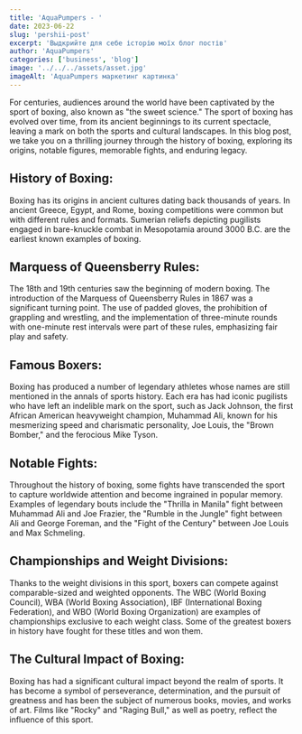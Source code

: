 ```yaml
---
title: 'AquaPumpers - '
date: 2023-06-22
slug: 'pershii-post'
excerpt: 'Выдкрийте для себе історію моїх блог постів'
author: 'AquaPumpers'
categories: ['business', 'blog']
image: '../../../assets/asset.jpg'
imageAlt: 'AquaPumpers маркетинг картинка'
---
```


For centuries, audiences around the world have been captivated by the sport of boxing, also known as "the sweet science." The sport of boxing has evolved over time, from its ancient beginnings to its current spectacle, leaving a mark on both the sports and cultural landscapes. In this blog post, we take you on a thrilling journey through the history of boxing, exploring its origins, notable figures, memorable fights, and enduring legacy.

## History of Boxing:

Boxing has its origins in ancient cultures dating back thousands of years. In ancient Greece, Egypt, and Rome, boxing competitions were common but with different rules and formats. Sumerian reliefs depicting pugilists engaged in bare-knuckle combat in Mesopotamia around 3000 B.C. are the earliest known examples of boxing.

## Marquess of Queensberry Rules:

The 18th and 19th centuries saw the beginning of modern boxing. The introduction of the Marquess of Queensberry Rules in 1867 was a significant turning point. The use of padded gloves, the prohibition of grappling and wrestling, and the implementation of three-minute rounds with one-minute rest intervals were part of these rules, emphasizing fair play and safety.

## Famous Boxers:

Boxing has produced a number of legendary athletes whose names are still mentioned in the annals of sports history. Each era has had iconic pugilists who have left an indelible mark on the sport, such as Jack Johnson, the first African American heavyweight champion, Muhammad Ali, known for his mesmerizing speed and charismatic personality, Joe Louis, the "Brown Bomber," and the ferocious Mike Tyson.

## Notable Fights:

Throughout the history of boxing, some fights have transcended the sport to capture worldwide attention and become ingrained in popular memory. Examples of legendary bouts include the "Thrilla in Manila" fight between Muhammad Ali and Joe Frazier, the "Rumble in the Jungle" fight between Ali and George Foreman, and the "Fight of the Century" between Joe Louis and Max Schmeling.

## Championships and Weight Divisions:

Thanks to the weight divisions in this sport, boxers can compete against comparable-sized and weighted opponents. The WBC (World Boxing Council), WBA (World Boxing Association), IBF (International Boxing Federation), and WBO (World Boxing Organization) are examples of championships exclusive to each weight class. Some of the greatest boxers in history have fought for these titles and won them.

## The Cultural Impact of Boxing:

Boxing has had a significant cultural impact beyond the realm of sports. It has become a symbol of perseverance, determination, and the pursuit of greatness and has been the subject of numerous books, movies, and works of art. Films like "Rocky" and "Raging Bull," as well as poetry, reflect the influence of this sport.